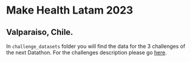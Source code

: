 # Make Health Latam 2023
## Valparaiso, Chile.



In ```challenge_datasets``` folder you will find the data for the 3 challenges of the next Datathon.
For the challenges description please go [here](https://docs.google.com/document/d/14WfPgPX65xpES86YWai49k80C9XkPbDuLOcZxLdQEok/edit?usp=sharing).
